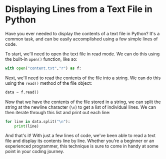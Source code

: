 # Displaying Lines from a Text File in Python

Have you ever needed to display the contents of a text file in Python? It's a common task, and can be easily accomplished using a few simple lines of code.

To start, we'll need to open the text file in read mode. We can do this using the built-in `open()` function, like so:

```python
with open("content.txt","r") as f:
```

Next, we'll need to read the contents of the file into a string. We can do this using the `read()` method of the file object:

```python
data = f.read()
```

Now that we have the contents of the file stored in a string, we can split the string at the newline character (`\n`) to get a list of individual lines. We can then iterate through this list and print out each line:

```python
for line in data.split("\n"):
    print(line)
```

And that's it! With just a few lines of code, we've been able to read a text file and display its contents line by line. Whether you're a beginner or an experienced programmer, this technique is sure to come in handy at some point in your coding journey.